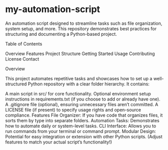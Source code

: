 # my-automation-script
An automation script designed to streamline tasks such as file organization, system setup, and more. This repository demonstrates best practices for structuring and documenting a Python-based project.

Table of Contents

Overview
Features
Project Structure
Getting Started
Usage
Contributing
License
Contact

Overview

This project automates repetitive tasks and showcases how to set up a well-structured Python repository with a clear folder hierarchy. It contains:

A main script in src/ for core functionality.
Optional environment setup instructions in requirements.txt (if you choose to add or already have one).
A .gitignore file (optional), ensuring unnecessary files aren’t committed.
A LICENSE file (if present) to specify usage rights and open-source compliance.
Features
File Organizer: If you have code that organizes files, it sorts them by type into separate folders.
Automation Tasks: Demonstrates how to automate daily or system-level tasks.
CLI Interface: Allows you to run commands from your terminal or command prompt.
Modular Design: Potential for easy integration or extension with other Python scripts.
(Adjust features to match your actual script’s functionality!)



